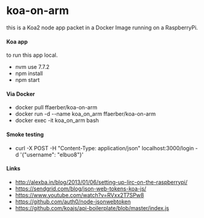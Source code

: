# koa-on-arm
this is a Koa2 node app packet in a Docker Image running on a RaspberryPi.

#### Koa app
to run this app local.
- nvm use 7.7.2
- npm install
- npm start

#### Via Docker
- docker pull ffaerber/koa-on-arm
- docker run -d --name koa_on_arm ffaerber/koa-on-arm
- docker exec -it koa_on_arm bash

#### Smoke testing
- curl -X POST -H "Content-Type: application/json" localhost:3000/login -d '{"username": "elbuo8"}'

#### Links
- http://alexba.in/blog/2013/01/06/setting-up-lirc-on-the-raspberrypi/
- https://sendgrid.com/blog/json-web-tokens-koa-js/
- https://www.youtube.com/watch?v=RVxx2T7SPw8
- https://github.com/auth0/node-jsonwebtoken
- https://github.com/koajs/api-boilerplate/blob/master/index.js
